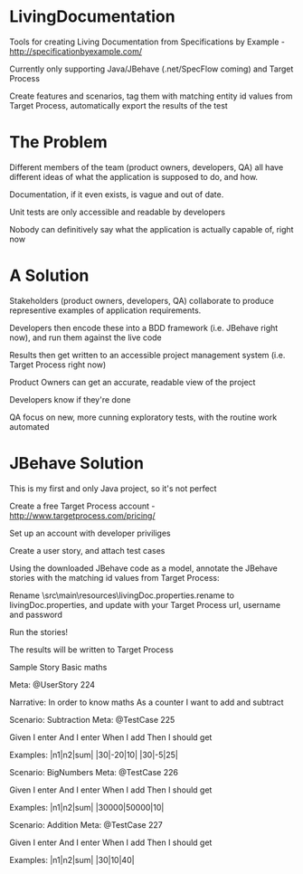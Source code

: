 LivingDocumentation
===================

Tools for creating Living Documentation from Specifications by Example - http://specificationbyexample.com/

Currently only supporting Java/JBehave (.net/SpecFlow coming) and Target Process

Create features and scenarios, tag them with matching entity id values from Target Process, automatically export the results of the test



The Problem
===========
Different members of the team (product owners, developers, QA) all have different ideas of what the application is supposed to do, and how.

Documentation, if it even exists, is vague and out of date.

Unit tests are only accessible and readable by developers

Nobody can definitively say what the application is actually capable of, right now

A Solution
==========
Stakeholders (product owners, developers, QA) collaborate to produce representive examples of application requirements.

Developers then encode these into a BDD framework (i.e. JBehave right now), and run them against the live code

Results then get written to an accessible project management system (i.e. Target Process right now)

Product Owners can get an accurate, readable view of the project

Developers know if they're done

QA focus on new, more cunning exploratory tests, with the routine work automated


JBehave Solution
================
This is my first and only Java project, so it's not perfect

Create a free Target Process account - http://www.targetprocess.com/pricing/

Set up an account with developer priviliges

Create a user story, and attach test cases

Using the downloaded JBehave code as a model, annotate the JBehave stories with the matching id values from Target Process:

Rename \src\main\resources\livingDoc.properties.rename to livingDoc.properties, and update with your Target Process url, username and password

Run the stories!

The results will be written to Target Process


Sample Story
Basic maths

Meta:
@UserStory 224

Narrative: 
In order to know maths
As a counter
I want to add and subtract

Scenario:  Subtraction
Meta:
@TestCase 225

Given I enter <n1>
And I enter <n2>
When I add
Then I should get <sum>

Examples:
|n1|n2|sum|
|30|-20|10|
|30|-5|25|



Scenario:  BigNumbers
Meta:
@TestCase 226

Given I enter <n1>
And I enter <n2>
When I add
Then I should get <sum>

Examples:
|n1|n2|sum|
|30000|50000|10|



Scenario:  Addition
Meta:
@TestCase 227

Given I enter <n1>
And I enter <n2>
When I add
Then I should get <sum>

Examples:
|n1|n2|sum|
|30|10|40|




